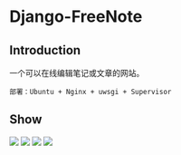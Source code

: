 # Django-FreeNote

## Introduction
一个可以在线编辑笔记或文章的网站。
```
部署：Ubuntu + Nginx + uwsgi + Supervisor
```

## Show

<img src="https://github.com/YuppieCC/Django-FreeNote/blob/master/show/d1.png">
<img src="https://github.com/YuppieCC/Django-FreeNote/blob/master/show/d2.png">
<img src="https://github.com/YuppieCC/Django-FreeNote/blob/master/show/d3.png">
<img src="https://github.com/YuppieCC/Django-FreeNote/blob/master/show/d4.png">


